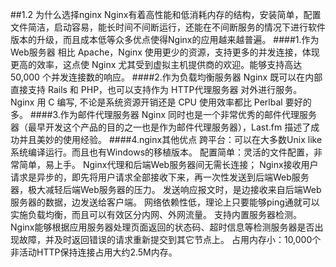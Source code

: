 ##1.2 为什么选择nginx
Nginx有着高性能和低消耗内存的结构，安装简单，配置文件简洁，启动容易，能长时间不间断运行，还能在不间断服务的情况下进行软件版本的升级，而且成本低等众多优点使得Nginx的应用越来越普遍。
####1.作为Web服务器
相比 Apache，Nginx 使用更少的资源，支持更多的并发连接，体现更高的效率，这点使 Nginx 尤其受到虚拟主机提供商的欢迎。能够支持高达 50,000 个并发连接数的响应。
####2.作为负载均衡服务器
Nginx 既可以在内部直接支持 Rails 和 PHP，也可以支持作为 HTTP代理服务器 对外进行服务。Nginx 用 C 编写, 不论是系统资源开销还是 CPU 使用效率都比 Perlbal 要好的多。
####3.作为邮件代理服务器
Nginx 同时也是一个非常优秀的邮件代理服务器（最早开发这个产品的目的之一也是作为邮件代理服务器），Last.fm 描述了成功并且美妙的使用经验。
####4.nginx其他优点
跨平台：可以在大多数Unix like 系统编译运行。而且也有Windows的移植版本。
配置简单：灵活的文件配置，非常简单，易上手。 
Nginx代理和后端Web服务器间无需长连接；
Nginx接收用户请求是异步的，即先将用户请求全部接收下来，再一次性发送到后端Web服务器，极大减轻后端Web服务器的压力。
发送响应报文时，是边接收来自后端Web服务器的数据，边发送给客户端。
网络依赖性低，理论上只要能够ping通就可以实施负载均衡，而且可以有效区分内网、外网流量。
支持内置服务器检测。Nginx能够根据应用服务器处理页面返回的状态码、超时信息等检测服务器是否出现故障，并及时返回错误的请求重新提交到其它节点上。
占用内存小：10,000个非活动HTTP保持连接占用大约2.5M内存。